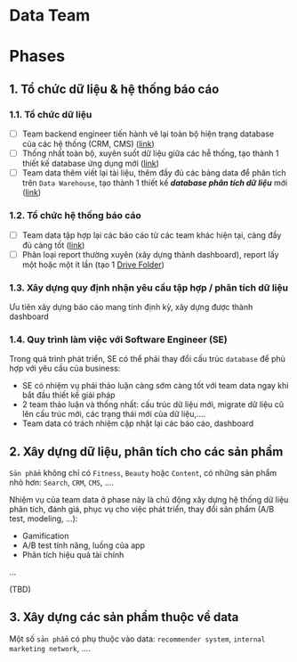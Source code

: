 Data Team
===============

# Phases
## 1. Tổ chức dữ liệu & hệ thống báo cáo

### 1.1. Tổ chức dữ liệu

- [ ] Team backend engineer tiến hành vẽ lại toàn bộ hiện trạng database của các hệ thống (CRM, CMS) ([link]())
- [ ] Thống nhất toàn bộ, xuyên suốt dữ liệu giữa các hễ thống, tạo thành 1 thiết kế database ứng dụng mới ([link]())
- [ ] Team data thêm viết lại tài liệu, thêm đầy đủ các bảng data để phân tích trên `Data Warehouse`, tạo thành 1 thiết kế ***_database phân tích dữ liệu_*** mới ([link]())

### 1.2. Tổ chức hệ thống báo cáo

- [ ] Team data tập hợp lại các báo cáo từ các team khác hiện tại, càng đầy đủ càng tốt ([link]())
- [ ] Phân loại report thường xuyên (xây dựng thành dashboard), report lấy một hoặc một ít lần (tạo 1 [Drive Folder]())

### 1.3. Xây dựng quy định nhận yêu cầu tập hợp / phân tích dữ liệu

Ưu tiên xây dựng báo cáo mang tính định kỳ, xây dựng được thành dashboard

### 1.4. Quy trình làm việc với Software Engineer (SE)

Trong quá trình phát triển, SE có thể phải thay đổi cấu trúc `database` để phù hợp với yêu cầu của business:

- SE có nhiệm vụ phải thảo luận càng sớm càng tốt với team data ngay khi bắt đầu thiết kế giải pháp
- 2 team thảo luận và thống nhất: cấu trúc dữ liệu mới, migrate dữ liệu cũ lên cấu trúc mới, các trạng thái mới của dữ liệu,....
- Team data có trách nhiệm cập nhật lại các báo cáo, dashboard

## 2. Xây dựng dữ liệu, phân tích cho các sản phẩm

`Sản phẩm` không chỉ có `Fitness`, `Beauty` hoặc `Content`, có những sản phẩm nhỏ hơn: `Search`, `CRM`, `CMS`, ....

Nhiệm vụ của team data ở phase này là chủ động xây dựng hệ thống dữ liệu phân tích, đánh giá, phục vụ cho việc phát triển, thay đổi sản phẩm (A/B test, modeling, ...):
- Gamification
- A/B test tính năng, luồng của app
- Phân tích hiệu quả tài chính

...

(TBD)

## 3. Xây dựng các sản phẩm thuộc về data

Một số `sản phẩm` có phụ thuộc vào data: `recommender system`, `internal marketing network`, ....
